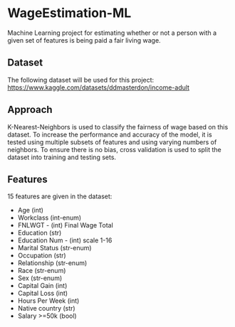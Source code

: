 # WageEstimation-ML
Machine Learning project for estimating whether or not a person with a given set of features is being paid a fair living wage.

## Dataset
The following dataset will be used for this project: https://www.kaggle.com/datasets/ddmasterdon/income-adult

## Approach
K-Nearest-Neighbors is used to classify the fairness of wage based on this dataset. To increase the performance and accuracy of the model, it is tested using multiple subsets of features and using varying numbers of neighbors. To ensure there is no bias, cross validation is used to split the dataset into training and testing sets.

## Features
15 features are given in the dataset:
- Age (int)
- Workclass (int-enum)
- FNLWGT - (int) Final Wage Total
- Education (str) 
- Education Num - (int) scale 1-16
- Marital Status (str-enum) 
- Occupation (str) 
- Relationship (str-enum) 
- Race (str-enum)
- Sex (str-enum)
- Capital Gain (int) 
- Capital Loss (int) 
- Hours Per Week (int)
- Native country (str)
- Salary >=50k (bool)
